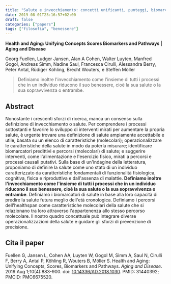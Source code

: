 ```yaml
---
title: "Salute e invecchiamento: concetti unificanti, punteggi, biomarcatori e pathways | Aging and Disease"
date: 2019-08-01T23:16:57+02:00
draft: false
categories: ["papers"]
tags: ["filosofia", "benessere"]
---
```


**Health and Aging: Unifying Concepts Scores Biomarkers and Pathways | Aging and Disease**

Georg Fuellen, Ludger Jansen, Alan A Cohen, Walter Luyten, Manfred Gogol, Andreas Simm, Nadine Saul, Francesca Cirulli, Alessandra Berry, Peter Antal, Rüdiger Köhling, Brecht Wouters, e Steffen Möller

> Definiamo inoltre l'invecchiamento come l'insieme di tutti i processi che in un individuo riducono il suo benessere, cioè la sua salute o la sua sopravvivenza o entrambe.

## Abstract

Nonostante i crescenti sforzi di ricerca, manca un consenso sulla definizione di invecchiamento o salute. Per comprendere i processi sottostanti e favorire lo sviluppo di interventi mirati per aumentare la propria salute, è urgente trovare una definizione di salute ampiamente accettabile e utile, basata su un elenco di caratteristiche (molecolari); operazionalizzare le caratteristiche della salute in modo da poterla misurare; identificare biomarcatori predittivi e percorsi (molecolari) di salute; e suggerire interventi, come l'alimentazione e l'esercizio fisico, mirati a percorsi e processi causali putativi. Sulla base di un'indagine della letteratura, proponiamo di definire la salute come uno stato di un individuo caratterizzato da caratteristiche fondamentali di funzionalità fisiologica, cognitiva, fisica e riproduttiva e dall'assenza di malattie. **Definiamo inoltre l'invecchiamento come l'insieme di tutti i processi che in un individuo riducono il suo benessere, cioè la sua salute o la sua sopravvivenza o entrambe**. Definiamo i biomarcatori di salute in base alla loro capacità di predire la salute futura meglio dell'età cronologica. Definiamo i percorsi dell'healthspan come caratteristiche molecolari della salute che si relazionano tra loro attraverso l'appartenenza allo stesso percorso molecolare. Il nostro quadro concettuale può integrare diverse operazionalizzazioni della salute e guidare gli sforzi di prevenzione di precisione.

## Cita il paper

Fuellen G, Jansen L, Cohen AA, Luyten W, Gogol M, Simm A, Saul N, Cirulli F, Berry A, Antal P, Köhling R, Wouters B, Möller S. Health and Aging: Unifying Concepts, Scores, Biomarkers and Pathways. _Aging and Disease_. 2019 Aug 1;10(4):883-900. doi: [10.14336/AD.2018.1030](https://doi.org/10.14336%2FAD.2018.1030). PMID: 31440392; PMCID: PMC6675520.

